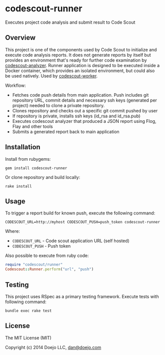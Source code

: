 # codescout-runner

Executes project code analysis and submit result to Code Scout

## Overview

This project is one of the components used by Code Scout to initialize and execute code
analysis reports. It does not generate reports by itself but provides an environment that's
ready for further code examination by [codescout-analyzer](https://github.com/codescout/codescout-analyzer). Runner application is designed to be executed inside a Docker container, which 
provides an isolated environment, but could also be used natively. Used by [codescout-worker](https://github.com/codescout/codescout-worker).

Workflow:

- Fetches code push details from main application. Push includes git repository URL, commit details and necessary ssh keys (generated per project) needed to clone a private repository.
- Clones repository and checks out a specific git commit pushed by user
- If repository is private, installs ssh keys (id_rsa and id_rsa.pub)
- Executes codescout analyzer that produced a JSON report using Flog, Flay and other tools
- Submits a generated report back to main application

## Installation

Install from rubygems:

```
gem install codescout-runner
```

Or clone repository and build locally:

```
rake install
```

## Usage

To trigger a report build for known push, execute the following command:

```
CODESCOUT_URL=http://myhost CODESCOUT_PUSH=push_token codescout-runner
```

Where:

- `CODESCOUT_URL` - Code scout application URL (self hosted)
- `CODESCOUT_PUSH` - Push token

Also possible to execute from ruby code:

```ruby
require "codescout/runner"
Codescout::Runner.perform("url", "push")
```

## Testing

This project uses RSpec as a primary testing framework. Execute tests with following command:

```
bundle exec rake test
```

## License

The MIT License (MIT)

Copyright (c) 2014 Doejo LLC, <dan@doejo.com>
